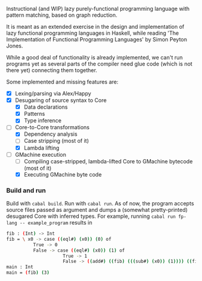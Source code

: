 Instructional (and WIP) lazy purely-functional programming language with pattern
matching, based on graph reduction.

It is meant as an extended exercise in the design and implementation of lazy
functional programming languages in Haskell, while reading 'The Implementation
of Functional Programming Languages' by Simon Peyton Jones.

While a good deal of functionality is already implemented, we can't run programs
yet as several parts of the compiler need glue code (which is not there yet)
connecting them together.

Some implemented and missing features are:

- [x] Lexing/parsing via Alex/Happy
- [x] Desugaring of source syntax to Core
  - [x] Data declarations
  - [x] Patterns
  - [x] Type inference
- [ ] Core-to-Core transformations
  - [x] Dependency analysis
  - [ ] Case stripping (most of it)
  - [x] Lambda lifting
- [ ] GMachine execution
  - [ ] Compiling case-stripped, lambda-lifted Core to GMachine bytecode (most of it)
  - [x] Executing GMachine byte code

### Build and run

Build with `cabal build`. Run with `cabal run`. As of now, the program accepts
source files passed as argument and dumps a (somewhat pretty-printed)
desugared Core with inferred types.
For example, running `cabal run fp-lang -- example_program` results in

``` sh
fib : (Int) -> Int
fib = \ x0 -> case ((eql#) (x0)) (0) of
          True -> 0
          False -> case ((eql#) (x0)) (1) of
                     True -> 1
                     False -> ((add#) ((fib) (((sub#) (x0)) (1)))) ((fib) (((sub#) (x0)) (2)))
main : Int
main = (fib) (3)
```
